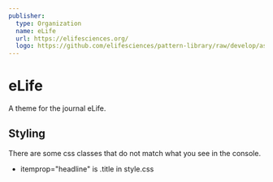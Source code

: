 ```yaml
---
publisher:
  type: Organization
  name: eLife
  url: https://elifesciences.org/
  logo: https://github.com/elifesciences/pattern-library/raw/develop/assets/img/patterns/organisms/elife-logo-full-1x.png
---
```


# eLife

A theme for the journal eLife.

## Styling

There are some css classes that do not match what you see in the console.

* itemprop="headline" is .title in style.css
